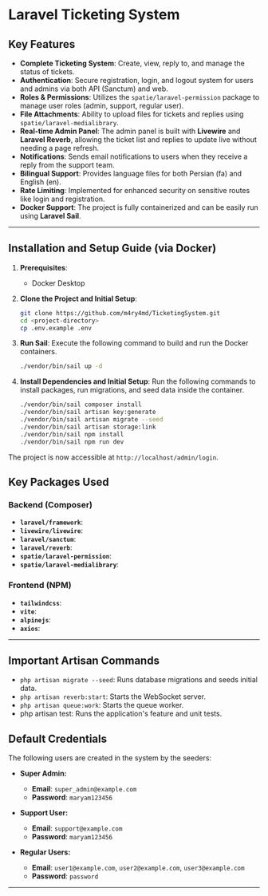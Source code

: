 # Laravel Ticketing System

## Key Features

- **Complete Ticketing System**: Create, view, reply to, and manage the status of tickets.
- **Authentication**: Secure registration, login, and logout system for users and admins via both API (Sanctum) and web.
- **Roles & Permissions**: Utilizes the `spatie/laravel-permission` package to manage user roles (admin, support, regular user).
- **File Attachments**: Ability to upload files for tickets and replies using `spatie/laravel-medialibrary`.
- **Real-time Admin Panel**: The admin panel is built with **Livewire** and **Laravel Reverb**, allowing the ticket list and replies to update live without needing a page refresh.
- **Notifications**: Sends email notifications to users when they receive a reply from the support team.
- **Bilingual Support**: Provides language files for both Persian (fa) and English (en).
- **Rate Limiting**: Implemented for enhanced security on sensitive routes like login and registration.
- **Docker Support**: The project is fully containerized and can be easily run using **Laravel Sail**.

---

## Installation and Setup Guide (via Docker)


1.  **Prerequisites**:
    -   Docker Desktop

2.  **Clone the Project and Initial Setup**:
    ```bash
    git clone https://github.com/m4ry4md/TicketingSystem.git
    cd <project-directory>
    cp .env.example .env
    ```

3.  **Run Sail**:
    Execute the following command to build and run the Docker containers.
    ```bash
    ./vendor/bin/sail up -d
    ```

4.  **Install Dependencies and Initial Setup**:
    Run the following commands to install packages, run migrations, and seed data inside the container.
    ```bash
    ./vendor/bin/sail composer install
    ./vendor/bin/sail artisan key:generate
    ./vendor/bin/sail artisan migrate --seed
    ./vendor/bin/sail artisan storage:link
    ./vendor/bin/sail npm install
    ./vendor/bin/sail npm run dev
    ```

The project is now accessible at `http://localhost/admin/login`.

## Key Packages Used

### Backend (Composer)
- **`laravel/framework`**:
- **`livewire/livewire`**:
- **`laravel/sanctum`**:
- **`laravel/reverb`**:
- **`spatie/laravel-permission`**:
- **`spatie/laravel-medialibrary`**:

### Frontend (NPM)
- **`tailwindcss`**:
- **`vite`**:
- **`alpinejs`**:
- **`axios`**:

---

## Important Artisan Commands

-   `php artisan migrate --seed`: Runs database migrations and seeds initial data.
-   `php artisan reverb:start`: Starts the WebSocket server.
-   `php artisan queue:work`: Starts the queue worker.
-   php artisan test: Runs the application's feature and unit tests.

## Default Credentials

The following users are created in the system by the seeders:

-   **Super Admin:**
    -   **Email**: `super_admin@example.com`
    -   **Password**: `maryam123456`

-   **Support User:**
    -   **Email**: `support@example.com`
    -   **Password**: `maryam123456`

-   **Regular Users:**
    -   **Email**: `user1@example.com`, `user2@example.com`, `user3@example.com`
    -   **Password**: `password`

---
